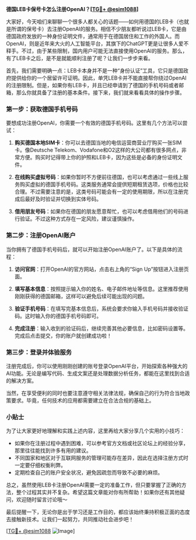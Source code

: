 **德国LEB卡保号卡怎么注册OpenAI？[[TG💪+ @esim1088](https://t.me/s/esim1088)]**

大家好，今天咱们来聊聊一个很多人都关心的话题——如何用德国的LEB卡（也就是所谓的保号卡）去注册OpenAI的服务。相信不少朋友都听说过LEB卡，它是由德国政府发放的一种身份证明文件，通常用于在德国居住和工作的外国人。而OpenAI，则是近年来大火的人工智能平台，其旗下的ChatGPT更是让很多人爱不释手。不过，由于某些限制，国内用户可能无法直接使用OpenAI的服务。那么，有了LEB卡之后，是不是就能顺利注册了呢？让我们一步步来看。

首先，我们需要明确一点：LEB卡本身并不是一种“身份认证”工具，它只是德国政府提供给你的一个居留许可证明。因此，单凭LEB卡并不能直接帮你绕过OpenAI的注册限制。但是，如果你有LEB卡，并且已经申请到了德国的手机号码或者邮箱，那么你就具备了注册的基本条件。接下来，我们就来看看具体的操作步骤。

### 第一步：获取德国手机号码

要想成功注册OpenAI，你需要一个有效的德国手机号码。这里有几个方法可以尝试：

1. **购买德国本地SIM卡**：你可以去德国当地的电信运营商营业厅购买一张SIM卡。像Deutsche Telekom、Vodafone和O2这样的大公司都有很多网点，非常方便。购买时记得带上你的护照和LEB卡，因为这些是必备的身份证明文件。

2. **在线购买虚拟号码**：如果你暂时不方便前往德国，也可以考虑通过一些线上服务购买虚拟的德国手机号码。这类服务通常会提供短期租赁选项，价格也比较合理。不过需要注意的是，这类号码可能会有一定的使用期限，所以在注册完成后最好及时验证并切换到实体号码。

3. **借用朋友号码**：如果你在德国的朋友愿意帮忙，也可以考虑借用他们的号码进行验证。不过这种方式存在一定风险，建议谨慎操作。

### 第二步：注册OpenAI账户

当你拥有了德国手机号码后，就可以开始注册OpenAI账户了。以下是具体的流程：

1. **访问官网**：打开OpenAI的官方网站，点击右上角的“Sign Up”按钮进入注册页面。

2. **填写基本信息**：按照提示输入你的姓名、电子邮件地址等信息。这里推荐使用刚刚获得的德国邮箱，这样可以避免后续可能出现的问题。

3. **验证手机号码**：在填写完基本信息后，系统会要求你输入手机号码并接收验证码。这时输入你的德国手机号码即可。

4. **完成注册**：输入收到的验证码后，继续完善其他必要信息，比如密码设置等。完成后点击提交，你的账户就创建成功啦！

### 第三步：登录并体验服务

注册完成后，你可以使用刚刚创建的账号登录OpenAI平台，开始探索各种强大的AI功能。无论是编写代码、生成文案还是处理数据分析任务，都能在这里找到合适的解决方案。

当然，在享受便利的同时也要注意遵守相关法律法规，确保自己的行为符合当地政策要求。毕竟，任何技术的应用都需要建立在合法合规的基础上。

### 小贴士

为了让大家更好地理解和实践上述内容，这里再给大家分享几个实用的小技巧：

- 如果你在注册过程中遇到困难，可以参考官方文档或社区论坛上的经验分享，那里往往能找到许多有用的建议。
- 不同国家和地区对于互联网服务的管理可能存在差异，因此在选择注册方式时一定要仔细权衡利弊。
- 定期检查自己的账户安全状况，避免因疏忽而导致不必要的麻烦。

总之，虽然使用LEB卡注册OpenAI需要一定的准备工作，但只要掌握了正确的方法，整个过程其实并不复杂。希望这篇文章能对你有所帮助！如果你还有其他疑问，欢迎随时留言讨论哦～

最后提醒一下，无论你是出于学习还是工作目的，都应该始终秉持积极正面的态度去接触新技术。让我们一起努力，共同推动社会进步吧！

[[TG💪+ @esim1088](https://t.me/s/esim1088) ![Image](https://i.postimg.cc/4NQfJmqS/Snipaste-2025-05-13-00-14-12.png)]